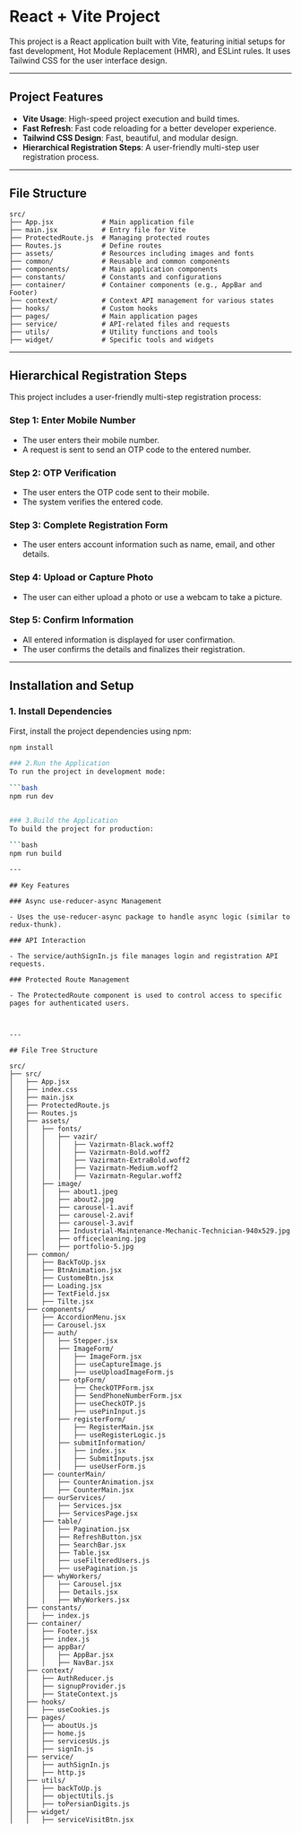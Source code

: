 # React + Vite Project

This project is a React application built with Vite, featuring initial setups for fast development, Hot Module Replacement (HMR), and ESLint rules. It uses Tailwind CSS for the user interface design.

---

## Project Features

- **Vite Usage**: High-speed project execution and build times.
- **Fast Refresh**: Fast code reloading for a better developer experience.
- **Tailwind CSS Design**: Fast, beautiful, and modular design.
- **Hierarchical Registration Steps**: A user-friendly multi-step user registration process.

---

## File Structure

```plaintext
src/
├── App.jsx            # Main application file
├── main.jsx           # Entry file for Vite
├── ProtectedRoute.js  # Managing protected routes
├── Routes.js          # Define routes
├── assets/            # Resources including images and fonts
├── common/            # Reusable and common components
├── components/        # Main application components
├── constants/         # Constants and configurations
├── container/         # Container components (e.g., AppBar and Footer)
├── context/           # Context API management for various states
├── hooks/             # Custom hooks
├── pages/             # Main application pages
├── service/           # API-related files and requests
├── utils/             # Utility functions and tools
├── widget/            # Specific tools and widgets
```

---

## Hierarchical Registration Steps

This project includes a user-friendly multi-step registration process:

### Step 1: Enter Mobile Number

- The user enters their mobile number.
- A request is sent to send an OTP code to the entered number.

### Step 2: OTP Verification


- The user enters the OTP code sent to their mobile.
- The system verifies the entered code.

### Step 3: Complete Registration Form

- The user enters account information such as name, email, and other details.

### Step 4: Upload or Capture Photo

- The user can either upload a photo or use a webcam to take a picture.

### Step 5: Confirm Information

- All entered information is displayed for user confirmation.
- The user confirms the details and finalizes their registration.

---

## Installation and Setup

### 1. Install Dependencies

First, install the project dependencies using npm:


````bash
npm install

### 2.Run the Application
To run the project in development mode:

```bash
npm run dev


### 3.Build the Application
To build the project for production:

```bash
npm run build

---
````

````plaintext
## Key Features

### Async use-reducer-async Management

- Uses the use-reducer-async package to handle async logic (similar to redux-thunk).

### API Interaction

- The service/authSignIn.js file manages login and registration API requests.

### Protected Route Management

- The ProtectedRoute component is used to control access to specific pages for authenticated users.



---

## File Tree Structure

src/
├── src/
│   ├── App.jsx
│   ├── index.css
│   ├── main.jsx
│   ├── ProtectedRoute.js
│   ├── Routes.js
│   ├── assets/
│   │   ├── fonts/
│   │   │   ├── vazir/
│   │   │   │   ├── Vazirmatn-Black.woff2
│   │   │   │   ├── Vazirmatn-Bold.woff2
│   │   │   │   ├── Vazirmatn-ExtraBold.woff2
│   │   │   │   ├── Vazirmatn-Medium.woff2
│   │   │   │   ├── Vazirmatn-Regular.woff2
│   │   ├── image/
│   │   │   ├── about1.jpeg
│   │   │   ├── about2.jpg
│   │   │   ├── carousel-1.avif
│   │   │   ├── carousel-2.avif
│   │   │   ├── carousel-3.avif
│   │   │   ├── Industrial-Maintenance-Mechanic-Technician-940x529.jpg
│   │   │   ├── officecleaning.jpg
│   │   │   ├── portfolio-5.jpg
│   ├── common/
│   │   ├── BackToUp.jsx
│   │   ├── BtnAnimation.jsx
│   │   ├── CustomeBtn.jsx
│   │   ├── Loading.jsx
│   │   ├── TextField.jsx
│   │   ├── Tilte.jsx
│   ├── components/
│   │   ├── AccordionMenu.jsx
│   │   ├── Carousel.jsx
│   │   ├── auth/
│   │   │   ├── Stepper.jsx
│   │   │   ├── ImageForm/
│   │   │   │   ├── ImageForm.jsx
│   │   │   │   ├── useCaptureImage.js
│   │   │   │   ├── useUploadImageForm.js
│   │   │   ├── otpForm/
│   │   │   │   ├── CheckOTPForm.jsx
│   │   │   │   ├── SendPhoneNumberForm.jsx
│   │   │   │   ├── useCheckOTP.js
│   │   │   │   ├── usePinInput.js
│   │   │   ├── registerForm/
│   │   │   │   ├── RegisterMain.jsx
│   │   │   │   ├── useRegisterLogic.js
│   │   │   ├── submitInformation/
│   │   │   │   ├── index.jsx
│   │   │   │   ├── SubmitInputs.jsx
│   │   │   │   ├── useUserForm.js
│   │   ├── counterMain/
│   │   │   ├── CounterAnimation.jsx
│   │   │   ├── CounterMain.jsx
│   │   ├── ourServices/
│   │   │   ├── Services.jsx
│   │   │   ├── ServicesPage.jsx
│   │   ├── table/
│   │   │   ├── Pagination.jsx
│   │   │   ├── RefreshButton.jsx
│   │   │   ├── SearchBar.jsx
│   │   │   ├── Table.jsx
│   │   │   ├── useFilteredUsers.js
│   │   │   ├── usePagination.js
│   │   ├── whyWorkers/
│   │   │   ├── Carousel.jsx
│   │   │   ├── Details.jsx
│   │   │   ├── WhyWorkers.jsx
│   ├── constants/
│   │   ├── index.js
│   ├── container/
│   │   ├── Footer.jsx
│   │   ├── index.js
│   │   ├── appBar/
│   │   │   ├── AppBar.jsx
│   │   │   ├── NavBar.jsx
│   ├── context/
│   │   ├── AuthReducer.js
│   │   ├── signupProvider.js
│   │   ├── StateContext.js
│   ├── hooks/
│   │   ├── useCookies.js
│   ├── pages/
│   │   ├── aboutUs.js
│   │   ├── home.js
│   │   ├── servicesUs.js
│   │   ├── signIn.js
│   ├── service/
│   │   ├── authSignIn.js
│   │   ├── http.js
│   ├── utils/
│   │   ├── backToUp.js
│   │   ├── objectUtils.js
│   │   ├── toPersianDigits.js
│   ├── widget/
│   │   ├── serviceVisitBtn.jsx

````